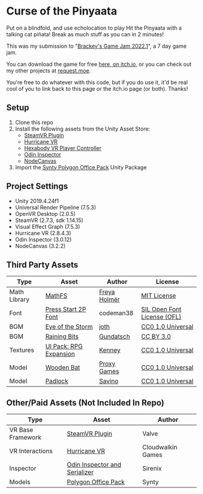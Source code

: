 # Curse of the Pinyaata

Put on a blindfold, and use echolocation to play Hit the Pinyaata with a talking cat piñata! Break as much stuff as you can in 2 minutes!



This was my submission to "[Brackey's Game Jam 2022.1](https://itch.io/jam/brackeys-7)", a 7 day game jam.

You can download the game for free [here, on itch.io](https://request.itch.io/curse-of-the-pinyaata),
or you can check out my other projects at [request.moe](https://request.moe).

You're free to do whatever with this code, but if you do use it, it'd be real cool of you to link back to this page or the itch.io page (or both). Thanks!

## Setup

  1. Clone this repo
  2. Install the following assets from the Unity Asset Store:
     * [SteamVR Plugin](https://assetstore.unity.com/packages/tools/integration/steamvr-plugin-32647)
     * [Hurricane VR](https://assetstore.unity.com/packages/tools/physics/hurricane-vr-physics-interaction-toolkit-177300)
     * [Hexabody VR Player Controller](https://assetstore.unity.com/packages/tools/physics/hexabody-vr-player-controller-185521)
     * [Odin Inspector](https://assetstore.unity.com/packages/tools/utilities/odin-inspector-and-serializer-89041)
     * [NodeCanvas](https://nodecanvas.paradoxnotion.com/)
  3. Import the [Synty Polygon Office Pack](https://syntystore.com/products/polygon-office-pack) Unity Package


## Project Settings 

- Unity 2019.4.24f1
- Universal Render Pipeline (7.5.3)
- OpenVR Desktop (2.0.5)
- SteamVR (2.7.3, sdk 1.14.15)
- Visual Effect Graph (7.5.3)
- Hurricane VR (2.8.4.3)
- Odin Inspector (3.0.12)
- NodeCanvas (3.2.2)

## Third Party Assets

Type|Asset|Author|License
-|-|-|-
Math Library|	[MathFS](https://github.com/FreyaHolmer/Mathfs)|	[Freya Holmér](https://twitter.com/FreyaHolmer)|	[MIT License](https://github.com/FreyaHolmer/Mathfs/blob/master/LICENSE.txt)
Font|	[Press Start 2P Font](https://www.fontspace.com/press-start-2p-font-f11591)|	codeman38|	[SIL Open Font License (OFL)](https://www.fontspace.com/help#license-17)
BGM|	[Eye of the Storm](https://opengameart.org/content/eye-of-the-storm)|	[joth](https://opengameart.org/users/joth)|	[CC0 1.0 Universal](https://opengameart.org/content/eye-of-the-storm)
BGM|	[Raining Bits](https://opengameart.org/content/raining-bits)|	[Gundatsch](https://opengameart.org/users/gundatsch)|	[CC BY 3.0](https://creativecommons.org/licenses/by/3.0/)
Textures|	[UI Pack: RPG Expansion](https://www.kenney.nl/assets/ui-pack-rpg-expansion)|	[Kenney](https://twitter.com/KenneyNL)|	[CC0 1.0 Universal](https://creativecommons.org/publicdomain/zero/1.0/)
Model|	[Wooden Bat](https://opengameart.org/content/wooden-bat-0)|	[Proxy Games](https://opengameart.org/users/proxy-games)|	[CC0 1.0 Universal](https://creativecommons.org/publicdomain/zero/1.0/)
Model|	[Padlock](https://opengameart.org/content/padlock)|	[Savino](https://opengameart.org/users/savino)|	[CC0 1.0 Universal](https://creativecommons.org/publicdomain/zero/1.0/)


## Other/Paid Assets (Not Included In Repo)

Type|Asset|Author
-|-|-
VR Base Framework|[SteamVR Plugin](https://assetstore.unity.com/packages/tools/integration/steamvr-plugin-32647)|Valve|
VR Interactions|[Hurricane VR](https://assetstore.unity.com/packages/tools/physics/hurricane-vr-physics-interaction-toolkit-177300)|Cloudwalkin Games 
Inspector|[Odin Inspector and Serializer](https://assetstore.unity.com/packages/tools/utilities/odin-inspector-and-serializer-89041)|Sirenix
Models|	[Polygon Office Pack](https://syntystore.com/products/polygon-office-pack)|	Synty
